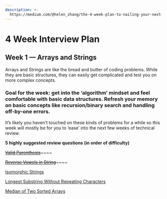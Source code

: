 ```yaml
---
description: >-
  https://medium.com/@helen_zhang/the-4-week-plan-to-nailing-your-next-coding-technical-interview-internship-level-c5368c47e1d
---
```


# 4 Week Interview Plan

## Week 1 — Arrays and Strings <a id="65c8"></a>

Arrays and Strings are like the bread and butter of coding problems. While they are basic structures, they can easily get complicated and test you on more complex concepts.

### Goal for the week: get into the ‘algorithm’ mindset and feel comfortable with basic data structures. Refresh your memory on basic concepts like recursion/binary search and handling off-by-one errors. <a id="2072"></a>

It’s likely you haven’t touched on these kinds of problems for a while so this week will mostly be for you to ‘ease’ into the next few weeks of technical review.

**5 highly suggested review questions \(in order of difficulty\)**

[~~Valid Parenthesis~~](https://leetcode.com/problems/valid-parentheses/)~~~~

[~~Reverse Vowels in String~~](https://leetcode.com/problems/reverse-vowels-of-a-string/description/)~~~~

[Isomorphic Strings](https://leetcode.com/problems/isomorphic-strings/description/)

[Longest Substring Without Repeating Characters](https://leetcode.com/problems/longest-substring-without-repeating-characters/description/)

[Median of Two Sorted Arrays](https://leetcode.com/problems/median-of-two-sorted-arrays/description/)


